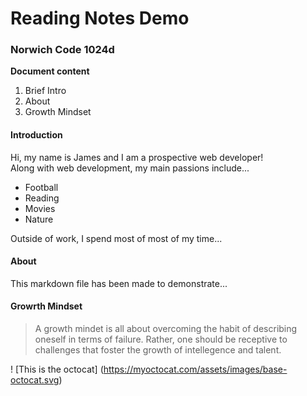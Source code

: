 # Reading Notes Demo

### Norwich Code 1024d

**Document content**

1. Brief Intro 
2. About
3. Growth Mindset

#### Introduction
Hi, my name is James and I am a prospective web developer!  
Along with web development, my main passions include... 

- Football
- Reading
- Movies
- Nature

Outside of work, I spend most of most of my time... 

#### About  
This markdown file has been made to demonstrate... 

#### Growrth Mindset  
> A growth mindet is all about overcoming the habit of describing oneself in terms of failure. Rather, one should be receptive to challenges that foster the growth of intellegence and talent. 

! [This is the octocat] (https://myoctocat.com/assets/images/base-octocat.svg)
